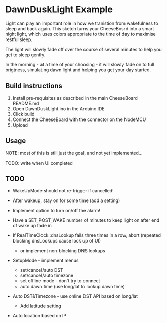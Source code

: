# DawnDuskLight Example

Light can play an important role in how we tranistion from wakefulness to sleep and back again. This sketch turns your CheeseBosrd into a smart night light, which uses colors appropriate to the time of day to maximise restful sleep.  

The light will slowly fade off over the course of several minutes to help you get to sleep gently.  

In the morning - at a time of your choosing - it will slowly fade on to full brigtness, simulating dawn light and helping you get your day started.

## Build instructions

1. Install pre-requisites as described in the main CheeseBoard README.md
2. Open DawnDuskLight.ino in the Arduino IDE
3. Click build
4. Connect the CheeseBoard with the connector on the NodeMCU
5. Upload

## Usage

NOTE: most of this is still just the goal, and not yet implemented...

TODO: write when UI completed

   
## TODO

+ WakeUpMode should not re-trigger if cancelled!

+ After wakeup, stay on for some time (add a setting)

+ Implement option to turn on/off the alarm!

+ Have a SET_POST_WAKE number of minutes to keep light on after end of wake up fade in

+ If RealTimeClock::dnsLookup fails three times in a row, abort (repeated blocking dnsLookups cause lock up of UI)
  - or implement non-blocking DNS lookups

+ SetupMode - implement menus
  + set/cancel/auto DST
  + set/cancel/auto timezone
  + set offline mode - don't try to connect
  + auto dawn time (use long/lat to lookup dawn time)

+ Auto DST&Timezone - use online DST API based on long/lat
  - Add latitude setting

+ Auto location based on IP

